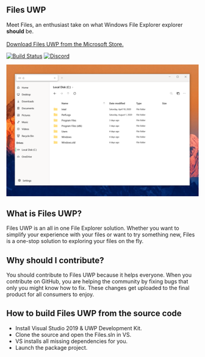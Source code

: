 ## Files UWP
Meet Files, an enthusiast take on what Windows File Explorer explorer <b>should</b> be.
<br/><br/>
<a href="https://www.microsoft.com/store/apps/9NGHP3DX8HDX">Download Files UWP from the Microsoft Store.</a>

[![Build Status](https://dev.azure.com/lukeblevins150823/Files%20UWP/_apis/build/status/Build%20Pipeline?branchName=master)](https://dev.azure.com/lukeblevins150823/Files%20UWP/_build/latest?definitionId=4&branchName=master)
[![Discord](https://discordapp.com/api/guilds/725513575971684472/widget.png)](https://discord.gg/mr5hVu8)

<img src="Files/Assets/FilesHome.png" width="600px">

## What is Files UWP?
Files UWP is an all in one File Explorer solution. Whether you want to simplify your experience with your files or want to try something new, Files is a one-stop solution to exploring your files on the fly.

## Why should I contribute?
You should contribute to Files UWP because it helps everyone. When you contribute on GitHub, you are helping the community by fixing bugs that only you might know how to fix. These changes get uploaded to the final product for all consumers to enjoy.

## How to build Files UWP from the source code
- Install Visual Studio 2019 & UWP Development Kit.
- Clone the source and open the Files.sln in VS.
- VS installs all missing dependencies for you.
- Launch the package project.

